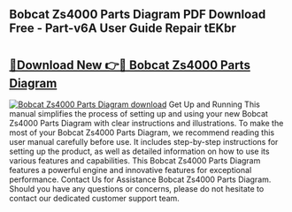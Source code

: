 ## Bobcat Zs4000 Parts Diagram PDF Download Free - Part-v6A User Guide Repair tEKbr

# <h2><a href="http://dfsxw4o.blite.top/?on=Bobcat+Zs4000+Parts+Diagram">🔗Download New 👉🔴 Bobcat Zs4000 Parts Diagram</a></h2>

[![Bobcat Zs4000 Parts Diagram download](https://i.imgur.com/lujVjoI.png)](http://dfsxw4o.blite.top/?on=Bobcat+Zs4000+Parts+Diagram)
Get Up and Running This manual simplifies the process of setting up and using your new Bobcat Zs4000 Parts Diagram with clear instructions and illustrations. To make the most of your Bobcat Zs4000 Parts Diagram, we recommend reading this user manual carefully before use. It includes step-by-step instructions for setting up the product, as well as detailed information on how to use its various features and capabilities. This Bobcat Zs4000 Parts Diagram features a powerful engine and innovative features for exceptional performance. Contact Us for Assistance Bobcat Zs4000 Parts Diagram. Should you have any questions or concerns, please do not hesitate to contact our dedicated customer support team.
